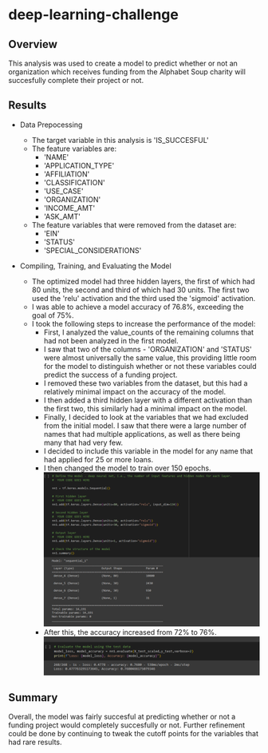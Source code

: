 # deep-learning-challenge

## Overview

This analysis was used to create a model to predict whether or not an organization which receives funding from the Alphabet Soup charity will succesfully complete their project or not.

## Results

* Data Prepocessing
  * The target variable in this analysis is 'IS_SUCCESFUL'
  * The feature variables are:
    * 'NAME'
    * 'APPLICATION_TYPE'
    * 'AFFILIATION'
    * 'CLASSIFICATION'
    * 'USE_CASE'
    * 'ORGANIZATION'
    * 'INCOME_AMT'
    * 'ASK_AMT'
  * The feature variables that were removed from the dataset are:
    * 'EIN'
    * 'STATUS'
    * 'SPECIAL_CONSIDERATIONS'



* Compiling, Training, and Evaluating the Model
  * The optimized model had three hidden layers, the first of which had 80 units, the second and third of which had 30 units. The first two used the 'relu' activation and the third used the 'sigmoid' activation.
  * I was able to achieve a model accuracy of 76.8%, exceeding the goal of 75%.
  * I took the following steps to increase the performance of the model:
    * First, I analyzed the value_counts of the remaining columns that had not been analyzed in the first model.
    * I saw that two of the columns - 'ORGANIZATION' and 'STATUS' were almost universally the same value, this providing little room for the model to distinguish whether or not these variables could predict the success of a funding project.
    * I removed these two variables from the dataset, but this had a relatively minimal impact on the accuracy of the model.
    * I then added a third hidden layer with a different activation than the first two, this similarly had a minimal impact on the model.
    * Finally, I decided to look at the variables that we had excluded from the initial model. I saw that there were a large number of names that had multiple applications, as well as there being many that had very few.
    * I decided to include this variable in the model for any name that had applied for 25 or more loans. 
    * I then changed the model to train over 150 epochs.
  ![Alt text](Images/Model.PNG)
    * After this, the accuracy increased  from 72% to 76%.
![Alt text](Images/Accuracy.PNG)
## Summary
Overall, the model was fairly succesful at predicting whether or not a funding project would completely succesfully or not. Further refinement could be done by continuing to tweak the cutoff points for the variables that had rare results. 
